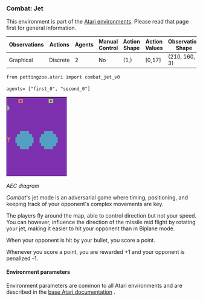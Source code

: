 
### Combat: Jet

This environment is part of the [Atari environments](../atari.md). Please read that page first for general information.

| Observations | Actions | Agents  | Manual Control | Action Shape | Action Values | Observation Shape | Observation Values | Num States |
|--------------|---------|---------|----------------|--------------|---------------|-------------------|--------------------|------------|
| Graphical    | Discrete  | 2 | No      | (1,)    | [0,17]         | (210, 160, 3)         | (0,255)            | ?          |

`from pettingzoo.atari import combat_jet_v0`

`agents= ["first_0", "second_0"]`

![combat_jet gif](atari_combat_jet.gif)

*AEC diagram*


*Combat*'s jet mode is an adversarial game where timing,
positioning, and keeping track of your opponent's complex
movements are key.

The players fly around the map, able to control direction
but not your speed. You can however, influence the direction of the missile mid flight by rotating your jet, making it easier to hit your opponent than in Biplane mode.

When your opponent is hit by your bullet,
you score a point.

Whenever you score a point, you are rewarded +1 and your opponent is penalized -1.


#### Environment parameters

Environment parameters are common to all Atari environments and are described in the [base Atari documentation](../atari.md) .
